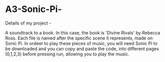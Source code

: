 # A3-Sonic-Pi-

Details of my project -  

A soundtrack to a book. In this case, the book is 'Divine Rivals' by Rebecca Ross. Each file is named after the specific scene it represents, made on Sonic Pi. In ordeer to play these pieces of music, you will need Sonic Pi to be downloaded and you can copy and paste the code, into different pages (0,1,2,3) before pressing run, allowing you to play the music. 
